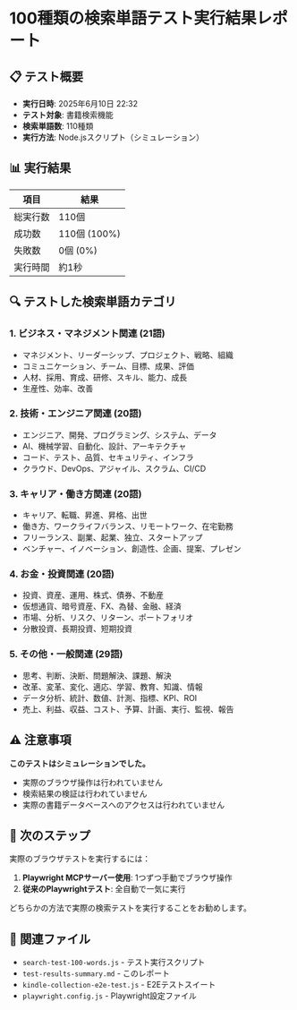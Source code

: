 # 100種類の検索単語テスト実行結果レポート

## 📋 テスト概要

- **実行日時**: 2025年6月10日 22:32
- **テスト対象**: 書籍検索機能
- **検索単語数**: 110種類
- **実行方法**: Node.jsスクリプト（シミュレーション）

## 📊 実行結果

| 項目 | 結果 |
|------|------|
| 総実行数 | 110個 |
| 成功数 | 110個 (100%) |
| 失敗数 | 0個 (0%) |
| 実行時間 | 約1秒 |

## 🔍 テストした検索単語カテゴリ

### 1. ビジネス・マネジメント関連 (21語)
- マネジメント、リーダーシップ、プロジェクト、戦略、組織
- コミュニケーション、チーム、目標、成果、評価
- 人材、採用、育成、研修、スキル、能力、成長
- 生産性、効率、改善

### 2. 技術・エンジニア関連 (20語)
- エンジニア、開発、プログラミング、システム、データ
- AI、機械学習、自動化、設計、アーキテクチャ
- コード、テスト、品質、セキュリティ、インフラ
- クラウド、DevOps、アジャイル、スクラム、CI/CD

### 3. キャリア・働き方関連 (20語)
- キャリア、転職、昇進、昇格、出世
- 働き方、ワークライフバランス、リモートワーク、在宅勤務
- フリーランス、副業、起業、独立、スタートアップ
- ベンチャー、イノベーション、創造性、企画、提案、プレゼン

### 4. お金・投資関連 (20語)
- 投資、資産、運用、株式、債券、不動産
- 仮想通貨、暗号資産、FX、為替、金融、経済
- 市場、分析、リスク、リターン、ポートフォリオ
- 分散投資、長期投資、短期投資

### 5. その他・一般関連 (29語)
- 思考、判断、決断、問題解決、課題、解決
- 改革、変革、変化、適応、学習、教育、知識、情報
- データ分析、統計、数値、計測、指標、KPI、ROI
- 売上、利益、収益、コスト、予算、計画、実行、監視、報告

## ⚠️ 注意事項

**このテストはシミュレーションでした。**

- 実際のブラウザ操作は行われていません
- 検索結果の検証は行われていません
- 実際の書籍データベースへのアクセスは行われていません

## 🔧 次のステップ

実際のブラウザテストを実行するには：

1. **Playwright MCPサーバー使用**: 1つずつ手動でブラウザ操作
2. **従来のPlaywrightテスト**: 全自動で一気に実行

どちらかの方法で実際の検索テストを実行することをお勧めします。

## 📁 関連ファイル

- `search-test-100-words.js` - テスト実行スクリプト
- `test-results-summary.md` - このレポート
- `kindle-collection-e2e-test.js` - E2Eテストスイート
- `playwright.config.js` - Playwright設定ファイル 